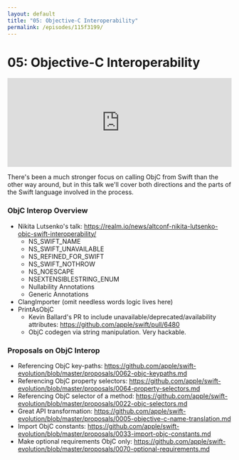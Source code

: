 ```yaml
---
layout: default
title: "05: Objective-C Interoperability"
permalink: /episodes/115f3199/
---
```


# 05: Objective-C Interoperability

<iframe frameBorder="0" height="200px" scrolling="no" seamless src="https://player.simplecast.com/4d4cb17a-c90c-4e34-8d11-6e0170c1b839" width="100%"></iframe>

There's been a much stronger focus on calling ObjC from Swift than the other way around, but in this talk we'll cover both directions and the parts of the Swift language involved in the process.

### ObjC Interop Overview

- Nikita Lutsenko's talk: https://realm.io/news/altconf-nikita-lutsenko-objc-swift-interoperability/
    - NS_SWIFT_NAME
    - NS_SWIFT_UNAVAILABLE
    - NS_REFINED_FOR_SWIFT
    - NS_SWIFT_NOTHROW
    - NS_NOESCAPE
    - NSEXTENSIBLESTRING_ENUM
    - Nullability Annotations
    - Generic Annotations
- ClangImporter (omit needless words logic lives here)
- PrintAsObjC
    - Kevin Ballard's PR to include unavailable/deprecated/availability attributes: https://github.com/apple/swift/pull/6480
    - ObjC codegen via string manipulation. Very hackable.

### Proposals on ObjC Interop

- Referencing ObjC key-paths: https://github.com/apple/swift-evolution/blob/master/proposals/0062-objc-keypaths.md
- Referencing ObjC property selectors: https://github.com/apple/swift-evolution/blob/master/proposals/0064-property-selectors.md
- Referencing ObjC selector of a method: https://github.com/apple/swift-evolution/blob/master/proposals/0022-objc-selectors.md
- Great API transformation: https://github.com/apple/swift-evolution/blob/master/proposals/0005-objective-c-name-translation.md
- Import ObjC constants: https://github.com/apple/swift-evolution/blob/master/proposals/0033-import-objc-constants.md
- Make optional requirements ObjC only: https://github.com/apple/swift-evolution/blob/master/proposals/0070-optional-requirements.md
